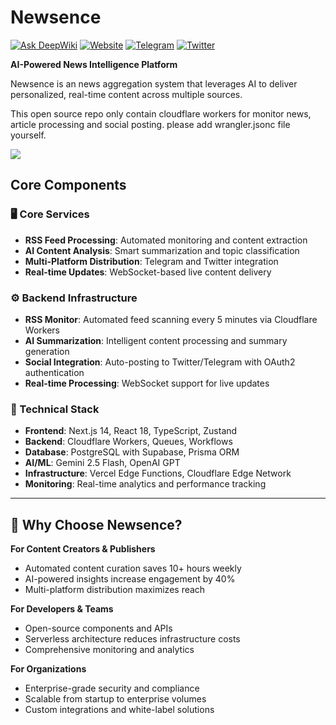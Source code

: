 # Newsence

[![Ask DeepWiki](https://deepwiki.com/badge.svg)](https://deepwiki.com/chyyynh/Newsence)
[![Website](https://img.shields.io/badge/Website-newsence.xyz-blue?style=flat-square)](https://app.newsence.xyz)
[![Telegram](https://img.shields.io/badge/Telegram-Channel-blue?style=flat-square&logo=telegram)](https://t.me/opennews_demo)
[![Twitter](https://img.shields.io/badge/Twitter-Demo-1DA1F2?style=flat-square&logo=twitter)](https://x.com/artofcryptowar)

**AI-Powered News Intelligence Platform**

Newsence is an news aggregation system that leverages AI to deliver personalized, real-time content across multiple sources.

This open source repo only contain cloudflare workers for monitor news, article processing and social posting. please add wrangler.jsonc file yourself.

![](https://www.mermaidchart.com/raw/ce8745bd-e9c3-4711-9dbe-636f96e9e14d?theme=light&version=v0.1&format=svg)

## Core Components

### 🖥️ Core Services

- **RSS Feed Processing**: Automated monitoring and content extraction
- **AI Content Analysis**: Smart summarization and topic classification
- **Multi-Platform Distribution**: Telegram and Twitter integration
- **Real-time Updates**: WebSocket-based live content delivery

### ⚙️ Backend Infrastructure

- **RSS Monitor**: Automated feed scanning every 5 minutes via Cloudflare Workers
- **AI Summarization**: Intelligent content processing and summary generation
- **Social Integration**: Auto-posting to Twitter/Telegram with OAuth2 authentication
- **Real-time Processing**: WebSocket support for live updates

### 🔧 Technical Stack

- **Frontend**: Next.js 14, React 18, TypeScript, Zustand
- **Backend**: Cloudflare Workers, Queues, Workflows
- **Database**: PostgreSQL with Supabase, Prisma ORM
- **AI/ML**: Gemini 2.5 Flash, OpenAI GPT
- **Infrastructure**: Vercel Edge Functions, Cloudflare Edge Network
- **Monitoring**: Real-time analytics and performance tracking

---

## 🌟 Why Choose Newsence?

**For Content Creators & Publishers**

- Automated content curation saves 10+ hours weekly
- AI-powered insights increase engagement by 40%
- Multi-platform distribution maximizes reach

**For Developers & Teams**

- Open-source components and APIs
- Serverless architecture reduces infrastructure costs
- Comprehensive monitoring and analytics

**For Organizations**

- Enterprise-grade security and compliance
- Scalable from startup to enterprise volumes
- Custom integrations and white-label solutions
